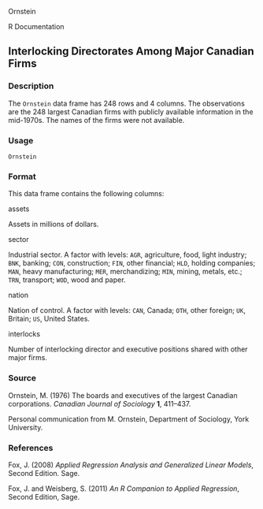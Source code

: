 Ornstein

R Documentation

## Interlocking Directorates Among Major Canadian Firms

### Description

The `Ornstein` data frame has 248 rows and 4 columns. The observations are the
248 largest Canadian firms with publicly available information in the
mid-1970s. The names of the firms were not available.

### Usage

    
    Ornstein

### Format

This data frame contains the following columns:

assets

Assets in millions of dollars.

sector

Industrial sector. A factor with levels: `AGR`, agriculture, food, light
industry; `BNK`, banking; `CON`, construction; `FIN`, other financial; `HLD`,
holding companies; `MAN`, heavy manufacturing; `MER`, merchandizing; `MIN`,
mining, metals, etc.; `TRN`, transport; `WOD`, wood and paper.

nation

Nation of control. A factor with levels: `CAN`, Canada; `OTH`, other foreign;
`UK`, Britain; `US`, United States.

interlocks

Number of interlocking director and executive positions shared with other
major firms.

### Source

Ornstein, M. (1976) The boards and executives of the largest Canadian
corporations. _Canadian Journal of Sociology_ **1**, 411–437.

Personal communication from M. Ornstein, Department of Sociology, York
University.

### References

Fox, J. (2008) _Applied Regression Analysis and Generalized Linear Models_,
Second Edition. Sage.

Fox, J. and Weisberg, S. (2011) _An R Companion to Applied Regression_, Second
Edition, Sage.

